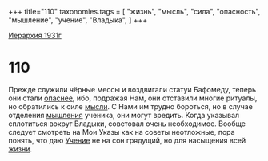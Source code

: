 +++
title="110"
taxonomies.tags = [
"жизнь",
"мысль",
"сила",
"опасность",
"мышление",
"учение",
"Владыка",
]
+++

[Иерархия 1931г](/agni/19312)

# 110

Прежде служили чёрные мессы и воздвигали статуи Бафомеду, теперь они стали [опаснее](/tags/опасность), ибо, подражая Нам, они отставили многие ритуалы, но обратились к силе [мысли](/tags/мысль). С Нами им трудно бороться, но в случае отделения [мышления](/tags/мышление) ученика, они могут вредить. Когда указывал сплотиться вокруг Владыки, советовал очень необходимое. Вообще следует смотреть на Мои Указы как на советы неотложные, пора понять, что даю [Учение](/tags/учение) не на сон грядущий, но для насыщения всей [жизни](/tags/жизнь).   

